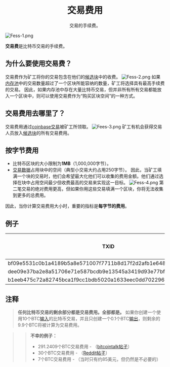 # <center>交易费用</center>
<center>交易的手续费。</center>

![Fess-1.png](img/Fees-1-svg.png)

**交易费**是比特币交易的手续费。

## 为什么要使用交易费？
交易费作为矿工将你的交易包含在他们的[候选块](../../Node/Candidate%20Block/Candidate%20Block.md)中的收费。
![Fess-2.png](img/Fees-2-svg.png)
如果[内存池](../../Node/Memory%20Pool/Memory%20Pool.md)中的交易数量超过了一个区块所能容纳的数量，矿工将选择具有最高手续费的交易。
因此，如果内存池中存在大量比特币交易，但并非所有所有交易都能放入一个区块中，则可以使用交易费作为“购买区块空间”的一种方式。

## 交易费用去哪里了？
交易费用通过[coinbase交易](../Coinbase%20Transaction/Coinbase%20Transaction.md)被矿工所领取。
![Fees-3.png](img/Fees-3-svg.png)
矿工有机会获得交易人员放入[候选块](../../Node/Candidate%20Block/Candidate%20Block.md)的所有交易费用。

## 按字节费用

* 比特币区块的大小限制为**1MB**（1,000,000字节）。
* [交易数据](../Transaction%20Data/Transaction%20Data.md)占用块中的空间（典型小交易大约占用250字节）。
因此，当矿工填满一个块的交易时，他们会希望最大化他们可以收集的费用金额。他们通过选择在块中占用空间最少但收费最高的交易来实现这一目标。
![Fess-4.png](img/Fees-4-svg.png)
第二笔交易的绝对费用更高，但如果你用这些交易填满一个区块，你将无法收集到更多的总费用。

因此，当你计算交易费用大小时，重要的指标是**每字节的费用**。

## 例子
|TXID|费用（BTC）|大小（字节）|费用/字节|
|---|---|---|---|
|bf09e5531c0b1a4189b5a8e571007f7711b8d17f2d2afb1e6489bfa377e18542|0.00067868|226|0.00000300|
|dee09e37ba2e8a51706e71e587bcdb9e13545a3419d93e77bf4d6fcb48a19745|0.00229300|2,290|0.00000100|
|b1eeb475c72a82745bca1f9cc1bdb5020a1633eec0dd7022962e2a4d162e7e05|0.00011300|225|0.00000050|

## 注释
>**任何比特币交易的剩余部分都是交易费用。全部都是。**
如果你创建一个使用10个BTC[输入](../Transaction/Transaction%20Data/Input/input.md)的比特币交易，并且只创建一个0.1个BTC[输出](../Transaction%20Data/output/output.md)，则剩余的9.9个BTC将被计算为交易费用。

>>**不幸的例子：**
>>* 291.2409个BTC交易费用 - （[bitcointalk帖子](https://bitcointalk.org/index.php?topic=1451924.0)）
>>* 30个BTC交易费用 - （[Reddit帖子](https://www.reddit.com/r/Bitcoin/comments/1eh57i/messed_up_transaction_feeplease_help/)）
>>* 7个BTC交易费用 - （当时只有约85美元，但仍然是不必要的）